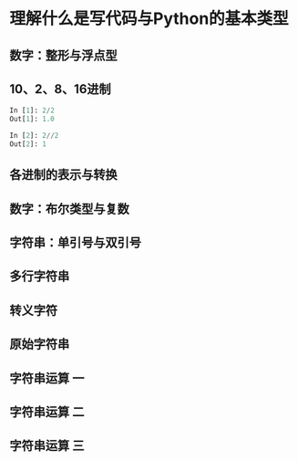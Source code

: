 # 理解什么是写代码与Python的基本类型

## 数字：整形与浮点型

## 10、2、8、16进制

```python
In [1]: 2/2
Out[1]: 1.0

In [2]: 2//2
Out[2]: 1
```

## 各进制的表示与转换

## 数字：布尔类型与复数

## 字符串：单引号与双引号

## 多行字符串

## 转义字符

## 原始字符串

## 字符串运算 一

## 字符串运算 二

## 字符串运算 三








